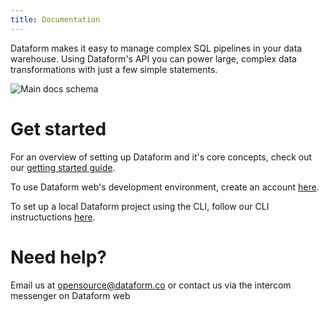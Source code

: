 ```yaml
---
title: Documentation
---
```


Dataform makes it easy to manage complex SQL pipelines in your data warehouse. Using Dataform's API you can power large, complex data transformations with just a few simple statements.

![Main docs schema](/static/images/main_schema.svg)

# Get started

For an overview of setting up Dataform and it's core concepts, check out our [getting started guide](introduction/getting-started).

To use Dataform web's development environment, create an account [here](https://app.dataform.co).

To set up a local Dataform project using the CLI, follow our CLI instructuctions [here](dataform-cli).

# Need help?

Email us at <a href="mailto:opensource@dataform.co" rel="noopener" target="_blank">opensource@dataform.co</a> or contact us via the intercom messenger on Dataform web
